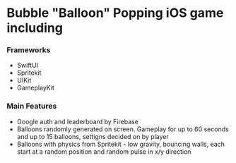 # Bubble "Balloon" Popping iOS game including

### Frameworks
* SwiftUI
* Spritekit
* UIKit
* GameplayKit

### Main Features
* Google auth and leaderboard by Firebase
* Balloons randomly generated on screen. Gameplay for up to 60 seconds and up to 15 balloons,  settigns decided on by player
* Balloons with physics from Spritekit - low gravity, bouncing walls, each start at a random  position and random pulse in x/y direction